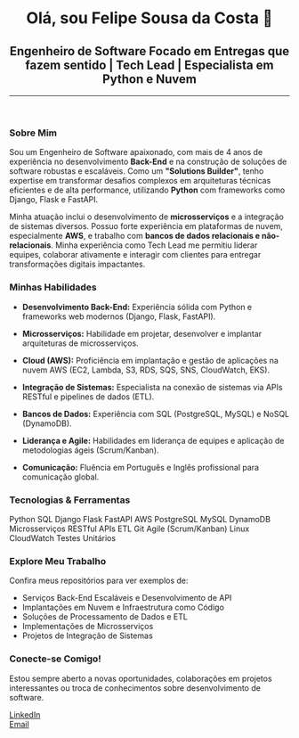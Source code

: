 <header class="text-center mb-8">
            <h1 class="text-4xl sm:text-5xl font-extrabold text-blue-700 mb-2">Olá, sou Felipe Sousa da Costa 👋</h1>
            <h2 class="text-xl sm:text-2xl font-semibold text-gray-700">Engenheiro de Software Focado em Entregas que fazem sentido | Tech Lead | Especialista em Python e Nuvem</h2>
            <hr class="my-6 border-t-2 border-blue-200 w-24 mx-auto rounded-full">
        </header>
<section class="mb-8">
            <h3 class="text-2xl sm:text-3xl font-bold text-gray-800 mb-4">Sobre Mim</h3>
            <p class="text-gray-700 leading-relaxed mb-4">
                Sou um Engenheiro de Software apaixonado, com mais de 4 anos de experiência no desenvolvimento <strong class="text-blue-600">Back-End</strong> e na construção de soluções de software robustas e escaláveis. Como um <strong class="text-blue-600">"Solutions Builder"</strong>, tenho expertise em transformar desafios complexos em arquiteturas técnicas eficientes e de alta performance, utilizando <strong class="text-blue-600">Python</strong> com frameworks como Django, Flask e FastAPI.
            </p>
            <p class="text-gray-700 leading-relaxed">
                Minha atuação inclui o desenvolvimento de <strong class="text-blue-600">microsserviços</strong> e a integração de sistemas diversos. Possuo forte experiência em plataformas de nuvem, especialmente <strong class="text-blue-600">AWS</strong>, e trabalho com <strong class="text-blue-600">bancos de dados relacionais e não-relacionais</strong>. Minha experiência como Tech Lead me permitiu liderar equipes, colaborar ativamente e interagir com clientes para entregar transformações digitais impactantes.
            </p>
</section>
<section class="mb-8">
            <h3 class="text-2xl sm:text-3xl font-bold text-gray-800 mb-4">Minhas Habilidades</h3>
            <ul class="grid grid-cols-1 md:grid-cols-2 gap-4 text-gray-700">
                <li class="flex items-start">                    
                    <p><strong class="font-semibold">Desenvolvimento Back-End:</strong> Experiência sólida com Python e frameworks web modernos (Django, Flask, FastAPI).</p>
                </li>
                <li class="flex items-start">                    
                    <p><strong class="font-semibold">Microsserviços:</strong> Habilidade em projetar, desenvolver e implantar arquiteturas de microsserviços.</p>
                </li>
                <li class="flex items-start">                    
                    <p><strong class="font-semibold">Cloud (AWS):</strong> Proficiência em implantação e gestão de aplicações na nuvem AWS (EC2, Lambda, S3, RDS, SQS, SNS, CloudWatch, EKS).</p>
                </li>
                <li class="flex items-start">                    
                    <p><strong class="font-semibold">Integração de Sistemas:</strong> Especialista na conexão de sistemas via APIs RESTful e pipelines de dados (ETL).</p>
                </li>
                <li class="flex items-start">                    
                    <p><strong class="font-semibold">Bancos de Dados:</strong> Experiência com SQL (PostgreSQL, MySQL) e NoSQL (DynamoDB).</p>
                </li>
                <li class="flex items-start">                    
                    <p><strong class="font-semibold">Liderança e Agile:</strong> Habilidades em liderança de equipes e aplicação de metodologias ágeis (Scrum/Kanban).</p>
                </li>
                <li class="flex items-start">                    
                    <p><strong class="font-semibold">Comunicação:</strong> Fluência em Português e Inglês profissional para comunicação global.</p>
                </li>
            </ul>
        </section>
        <section class="mb-8">
            <h3 class="text-2xl sm:text-3xl font-bold text-gray-800 mb-4">Tecnologias & Ferramentas</h3>
            <div class="flex flex-wrap gap-3">
                <span class="bg-blue-100 text-blue-800 text-sm font-medium px-3 py-1 rounded-full shadow-sm">Python</span>
                <span class="bg-blue-100 text-blue-800 text-sm font-medium px-3 py-1 rounded-full shadow-sm">SQL</span>
                <span class="bg-blue-100 text-blue-800 text-sm font-medium px-3 py-1 rounded-full shadow-sm">Django</span>
                <span class="bg-blue-100 text-blue-800 text-sm font-medium px-3 py-1 rounded-full shadow-sm">Flask</span>
                <span class="bg-blue-100 text-blue-800 text-sm font-medium px-3 py-1 rounded-full shadow-sm">FastAPI</span>
                <span class="bg-blue-100 text-blue-800 text-sm font-medium px-3 py-1 rounded-full shadow-sm">AWS</span>
                <span class="bg-blue-100 text-blue-800 text-sm font-medium px-3 py-1 rounded-full shadow-sm">PostgreSQL</span>
                <span class="bg-blue-100 text-blue-800 text-sm font-medium px-3 py-1 rounded-full shadow-sm">MySQL</span>
                <span class="bg-blue-100 text-blue-800 text-sm font-medium px-3 py-1 rounded-full shadow-sm">DynamoDB</span>
                <span class="bg-blue-100 text-blue-800 text-sm font-medium px-3 py-1 rounded-full shadow-sm">Microsserviços</span>
                <span class="bg-blue-100 text-blue-800 text-sm font-medium px-3 py-1 rounded-full shadow-sm">RESTful APIs</span>
                <span class="bg-blue-100 text-blue-800 text-sm font-medium px-3 py-1 rounded-full shadow-sm">ETL</span>
                <span class="bg-blue-100 text-blue-800 text-sm font-medium px-3 py-1 rounded-full shadow-sm">Git</span>
                <span class="bg-blue-100 text-blue-800 text-sm font-medium px-3 py-1 rounded-full shadow-sm">Agile (Scrum/Kanban)</span>
                <span class="bg-blue-100 text-blue-800 text-sm font-medium px-3 py-1 rounded-full shadow-sm">Linux</span>
                <span class="bg-blue-100 text-blue-800 text-sm font-medium px-3 py-1 rounded-full shadow-sm">CloudWatch</span>
                <span class="bg-blue-100 text-blue-800 text-sm font-medium px-3 py-1 rounded-full shadow-sm">Testes Unitários</span>
            </div>
        </section>
        <section class="mb-8">
            <h3 class="text-2xl sm:text-3xl font-bold text-gray-800 mb-4">Explore Meu Trabalho</h3>
            <p class="text-gray-700 leading-relaxed mb-4">
                Confira meus repositórios para ver exemplos de:
            </p>
            <ul class="list-disc list-inside text-gray-700 space-y-2">
                <li>Serviços Back-End Escaláveis e Desenvolvimento de API</li>
                <li>Implantações em Nuvem e Infraestrutura como Código</li>
                <li>Soluções de Processamento de Dados e ETL</li>
                <li>Implementações de Microsserviços</li>
                <li>Projetos de Integração de Sistemas</li>
            </ul>
        </section>
        <section class="text-center">
            <h3 class="text-2xl sm:text-3xl font-bold text-gray-800 mb-4">Conecte-se Comigo!</h3>
            <p class="text-gray-700 leading-relaxed mb-6">
                Estou sempre aberto a novas oportunidades, colaborações em projetos interessantes ou troca de conhecimentos sobre desenvolvimento de software.
            </p>
            <div class="flex flex-col sm:flex-row justify-center gap-4">
                <a href="[https://www.linkedin.com/in/felipe-sousa-da-costa-8b2b89149/](https://www.linkedin.com/in/felipe-costa-8b2b89149/)" target="_blank" class="bg-blue-600 hover:bg-blue-700 text-white font-bold py-3 px-6 rounded-lg shadow-md transition duration-300 ease-in-out transform hover:scale-105">
                    LinkedIn
                </a>
                        <br>
                <a href="mailto:lip-sousa@hotmail.com" class="bg-gray-700 hover:bg-gray-800 text-white font-bold py-3 px-6 rounded-lg shadow-md transition duration-300 ease-in-out transform hover:scale-105">
                    Email
                </a>
            </div>
        </section>
